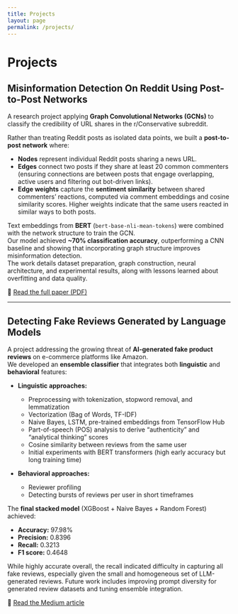 ```yaml
---
title: Projects
layout: page
permalink: /projects/
---
```


# Projects

## Misinformation Detection On Reddit Using Post-to-Post Networks

A research project applying **Graph Convolutional Networks (GCNs)** to classify the credibility of URL shares in the r/Conservative subreddit.  

Rather than treating Reddit posts as isolated data points, we built a **post-to-post network** where:
- **Nodes** represent individual Reddit posts sharing a news URL.
- **Edges** connect two posts if they share at least 20 common commenters (ensuring connections are between posts that engage overlapping, active users and filtering out bot-driven links).
- **Edge weights** capture the **sentiment similarity** between shared commenters’ reactions, computed via comment embeddings and cosine similarity scores. Higher weights indicate that the same users reacted in similar ways to both posts.

Text embeddings from **BERT** (`bert-base-nli-mean-tokens`) were combined with the network structure to train the GCN.  
Our model achieved **~70% classification accuracy**, outperforming a CNN baseline and showing that incorporating graph structure improves misinformation detection.  
The work details dataset preparation, graph construction, neural architecture, and experimental results, along with lessons learned about overfitting and data quality.

📄 [Read the full paper (PDF)](/assets/docs/misinformation-detection-reddit.pdf)

---

## Detecting Fake Reviews Generated by Language Models

A project addressing the growing threat of **AI-generated fake product reviews** on e-commerce platforms like Amazon.  
We developed an **ensemble classifier** that integrates both **linguistic** and **behavioral** features:

- **Linguistic approaches:**  
  - Preprocessing with tokenization, stopword removal, and lemmatization  
  - Vectorization (Bag of Words, TF-IDF)  
  - Naive Bayes, LSTM, pre-trained embeddings from TensorFlow Hub  
  - Part-of-speech (POS) analysis to derive “authenticity” and “analytical thinking” scores  
  - Cosine similarity between reviews from the same user  
  - Initial experiments with BERT transformers (high early accuracy but long training time)

- **Behavioral approaches:**  
  - Reviewer profiling  
  - Detecting bursts of reviews per user in short timeframes

The **final stacked model** (XGBoost + Naive Bayes + Random Forest) achieved:
- **Accuracy:** 97.98%  
- **Precision:** 0.8396  
- **Recall:** 0.3213  
- **F1 score:** 0.4648  

While highly accurate overall, the recall indicated difficulty in capturing all fake reviews, especially given the small and homogeneous set of LLM-generated reviews. Future work includes improving prompt diversity for generated review datasets and tuning ensemble integration.

📰 [Read the Medium article](https://medium.com/@shaunak.divine/detecting-fake-reviews-generated-by-language-models-c3688d786718)